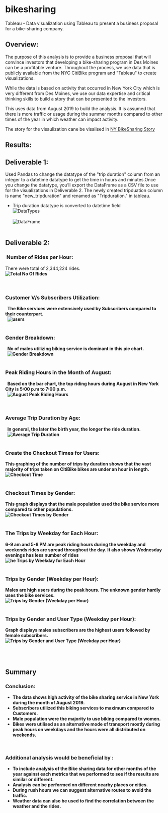 # bikesharing
Tableau - Data visualization using Tableau to present a business proposal for a bike-sharing company.

## Overview: 
The purpose of this analysis is to provide a business proposal that will convince investors that developing a bike-sharing program in Des Moines can be a profitable venture. Throughout the process, we use data that is publicly available from the NYC CitiBike program and "Tableau" to create visualizations. 

While the data is based on activity that occurred in New York City which is very different from Des Moines, we use our data expertise and critical thinking skills to build a story that can be presented to the investors. 

This uses data from August 2019 to build the analysis. It is assumed that there is more traffic or usage during the summer months compared to other times of the year in which weather can impact activity.

The story for the visaulization cane be visalised in [NY BikeSharing Story](https://public.tableau.com/views/CityBike_16546602486520/Story1?:language=en-US&publish=yes&:display_count=n&:origin=viz_share_link)

## Results:
## Deliverable 1:
Used Pandas to change the datatype of the "trip duration" column from an integer to a datetime datatype to get the time in hours and minutes.Once you change the datatype, you’ll export the DataFrame as a CSV file to use for the visualizations in Deliverable 2. The newly created tripduation column is name "new_tripduration" and renamed as "Tripduration." in tableau.

- Trip duration datatype is converted to datetime field<br>
![DataTypes](https://github.com/ashwinihegde28/bikesharing/blob/main/Resources/images/CitiBikeDF.PNG)<br><br>
![DataFrame](https://github.com/ashwinihegde28/bikesharing/blob/main/Resources/images/CitiBikeDF2.PNG)<br><br>

## Deliverable 2:
###  Number of Rides per Hour: 
There were total of 2,344,224 rides.<br>
<b>
![Total No Of Rides](https://github.com/ashwinihegde28/bikesharing/blob/main/Resources/images/TotalNumberOfRides.PNG)<br><br>
  
### Customer V/s Subscribers Utilization: 
  The Bike services were extensively used by Subscribers compared to their counterpart.  <br>
  ![users](https://github.com/ashwinihegde28/bikesharing/blob/main/Resources/images/CustomerVersesSubscriberPNG.PNG)<br><br>

### Gender Breakdown: 
  No of males utilizing biking service is dominant in this pie chart.<br>
  ![Gender Breakdown](https://github.com/ashwinihegde28/bikesharing/blob/main/Resources/images/genderBreakdown.PNG)<br><br>

### Peak Riding Hours in the Month of August:
  Based on the bar chart, the top riding hours during August in New York City is 5:00 p.m to 7:00 p.m.
  <br>
  ![August Peak Riding Hours](https://github.com/ashwinihegde28/bikesharing/blob/main/Resources/images/AugustPeakHours.PNG)<br><br>
  
  
### Average Trip Duration by Age:
  In general, the later the birth year, the longer the ride duration.<br>
  ![Average Trip Duration](https://github.com/ashwinihegde28/bikesharing/blob/main/Resources/images/AverageTripDuration.PNG)<br><br>
  
  
### Create the Checkout Times for Users: 
This graphing of the number of trips by duration shows that the vast majority of trips taken on CitiBike bikes are under an hour in length. <br>
![Checkout Time](https://github.com/ashwinihegde28/bikesharing/blob/main/Resources/images/Capture1.PNG)<br><br>
  
### Checkout Times by Gender: 
This graph displays that the male population used the bike service more compared to other populations. <br>
![Checkout Times by Gender](https://github.com/ashwinihegde28/bikesharing/blob/main/Resources/images/Capture2.PNG)<br><br>
  
### The Trips by Weekday for Each Hour: 
6-9 am and 5-8 PM are peak riding hours during the weekday and weekends rides are spread throughout the day. It also shows Wednesday evenings has less number of rides  <br> 
![he Trips by Weekday for Each Hour](https://github.com/ashwinihegde28/bikesharing/blob/main/Resources/images/Capture3.PNG)<br><br>
  
### Trips by Gender (Weekday per Hour):
Males are high users during the peak hours. The unknown gender hardly uses the bike services. <br>
![Trips by Gender (Weekday per Hour)](https://github.com/ashwinihegde28/bikesharing/blob/main/Resources/images/Capture4.PNG)<br><br>

### Trips by Gender and User Type (Weekday per Hour):
Graph displays males subscribers are the highest users followed by female subscribers.
<br>
![Trips by Gender and User Type (Weekday per Hour)](https://github.com/ashwinihegde28/bikesharing/blob/main/Resources/images/Capture5.PNG)<br><br>


  
  
  
  
  
## Summary
### Conclusion:  
- The data shows high activity of the bike sharing service in New York during the month of August 2019.
- Subscribers utilized this biking services to maximum compared to Customers.
- Male population were the majority to use biking compared to women.
- Bikes were utilised as an alternative mode of transport mostly during peak hours on weekdays and the hours were all distributed on weekends.

  
### Additional analysis would be beneficial by :
- To include analysis of the Bike sharing data for other months of the year against each metrics that we performed to see if the results are similar or different.
- Analysis can be performed on different nearby places or cities.
- During rush hours we can suggest alternative routes to avoid the traffic.
- Weather data can also be used to find the correlation between the weather and the rides. 
  
  

 




 


